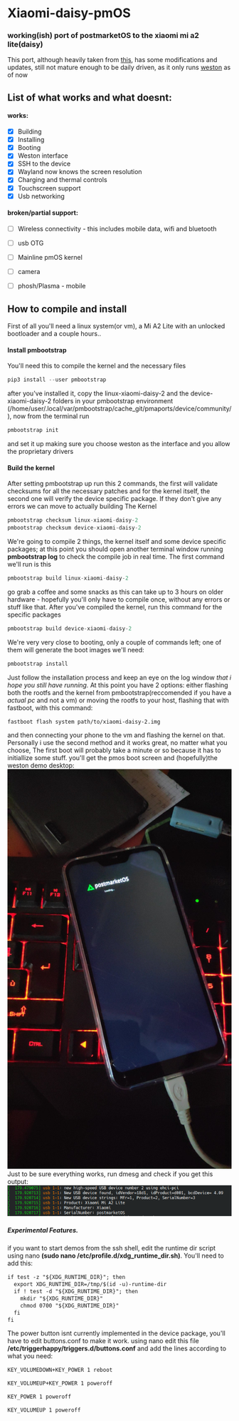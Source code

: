 # Xiaomi-daisy-pmOS

### working(ish) port of postmarketOS to the xiaomi mi a2 lite(daisy)
 This port, although heavily taken from [this](https://github.com/matthew-5pl/pmos-xiaomi-daisy), has some modifications and updates, still not mature enough to be daily driven, as it only runs [weston](https://youtu.be/JLhaONV8zBw) as of now

## List of what works and what doesnt:
#### works:
- [x] Building
- [x] Installing
- [x] Booting
- [x] Weston interface
- [x] SSH to the device
- [x] Wayland now knows the screen resolution
- [x] Charging and thermal controls
- [x] Touchscreen support
- [x] Usb networking
#### broken/partial support:
- [ ] Wireless connectivity - this includes mobile data, wifi and bluetooth
- [ ] usb OTG
- [ ] Mainline pmOS kernel
- [ ] camera
- [ ] phosh/Plasma - mobile


## How to compile and install 
First of all you'll need a linux system(or vm), a Mi A2 Lite with an unlocked bootloader and a couple hours..
#### Install pmbootstrap
You'll need this to compile the kernel and the necessary files
```python
pip3 install --user pmbootstrap
```
after you've installed it, copy the linux-xiaomi-daisy-2 and the device-xiaomi-daisy-2 folders in your pmbootstrap environment (/home/user/.local/var/pmbootstrap/cache_git/pmaports/device/community/), now from the terminal run
```python
pmbootstrap init
```
and set it up making sure you choose weston as the interface and you allow the proprietary drivers
#### Build the kernel
After setting pmbootstrap up run this 2 commands, the first will validate checksums for all the necessary patches and for the kernel itself, the second one will verify the device specific package. If they don't give any errors we can move to actually building The Kernel
```python
pmbootstrap checksum linux-xiaomi-daisy-2
pmbootstrap checksum device-xiaomi-daisy-2
```
We're going to compile 2 things, the kernel itself and some device specific packages; at this point you should open another terminal window running **pmbootstrap log** to check the compile job in real time. The first command we'll run is this
```python
pmbootstrap build linux-xiaomi-daisy-2
```
go grab a coffee and some snacks as this can take up to 3 hours on older hardware - hopefully you'll only have to compile once, without any errors or stuff like that. After you've compiled the kernel, run this command for the specific packages
```python
pmbootstrap build device-xiaomi-daisy-2
```
We're very very close to booting, only a couple of commands left; one of them will generate the boot images we'll need:
```python
pmbootstrap install
```
Just follow the installation process and keep an eye on the log window _that i hope you still have running._ At this point you have 2 options: either flashing both the rootfs and the kernel from pmbootstrap(reccomended if you have a _actual pc_ and not a vm) or moving the rootfs to your host, flashing that with fastboot, with this command:
```
fastboot flash system path/to/xiaomi-daisy-2.img
```
and then connecting your phone to the vm and flashing the kernel on that. Personally i use the second method and it works great, no matter what you choose, The first boot will probably take a minute or so because it has to initiallize some stuff. you'll get the pmos boot screen and (hopefully)the weston demo desktop:
![boot](https://github.com/NotLugozzi/Xiaomi-daisy-pmOS/blob/main/images/pmOS%20succesful%20boot.jpg)
Just to be sure everything works, run dmesg and check if you get this output:
![dmesg](https://github.com/NotLugozzi/Xiaomi-daisy-pmOS/blob/main/images/dmesg.png)
##### Experimental Features. 
if you want to start demos from the ssh shell, edit the runtime dir script using nano **(sudo nano /etc/profile.d/xdg_runtime_dir.sh)**. You'll need to add this:
```
if test -z "${XDG_RUNTIME_DIR}"; then
  export XDG_RUNTIME_DIR=/tmp/$(id -u)-runtime-dir
  if ! test -d "${XDG_RUNTIME_DIR}"; then
    mkdir "${XDG_RUNTIME_DIR}"
    chmod 0700 "${XDG_RUNTIME_DIR}"
  fi
fi
```
The power button isnt currently implemented in the device package, you'll have to edit buttons.conf to make it work. using nano edit this file **/etc/triggerhappy/triggers.d/buttons.conf** and add the lines according to what you need:
```
KEY_VOLUMEDOWN+KEY_POWER 1 reboot 
```
```
KEY_VOLUMEUP+KEY_POWER 1 poweroff 
```
```
KEY_POWER 1 poweroff 
```
```
KEY_VOLUMEUP 1 poweroff 
```

